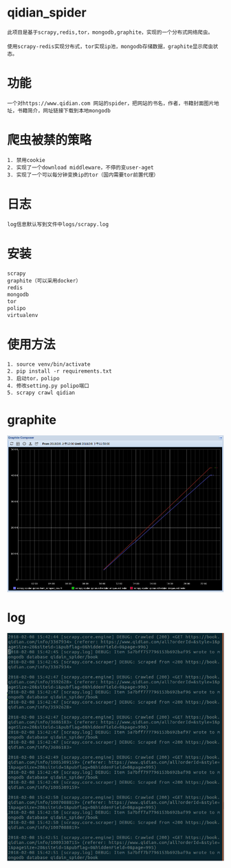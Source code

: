 # qidian_spider
    此项目是基于scrapy,redis,tor，mongodb,graphite，实现的一个分布式网络爬虫。

    使用scrapy-redis实现分布式，tor实现ip池，mongodb存储数据，graphite显示爬虫状态。

# 功能

    一个对https://www.qidian.com 网站的spider，把网站的书名，作者，书籍封面图片地址，书籍简介，网址链接下载到本地mongodb

# 爬虫被禁的策略
    1. 禁用cookie
    2. 实现了一个download middleware，不停的变user-aget
    3. 实现了一个可以每分钟变换ip的tor（国内需要tor前置代理）

# 日志
    log信息默认写到文件中logs/scrapy.log

# 安装
    scrapy
    graphite（可以采用docker）
    redis
    mongodb
    tor
    polipo
    virtualenv

# 使用方法
    1. source venv/bin/activate
    2. pip install -r requirements.txt
    3. 启动tor，polipo
    4. 修改setting.py polipo端口
    5. scrapy crawl qidian

# graphite
![image](https://github.com/runtangr/qidian_spider/blob/master/qidian_spider/screenshots/graphite/graphite_20180208153532.png)

# log
![image](https://github.com/runtangr/qidian_spider/blob/master/qidian_spider/screenshots/log/log_20180208154505.png)
